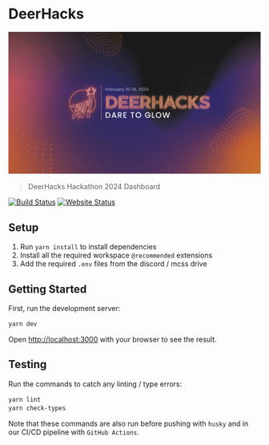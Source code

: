 # DeerHacks

[![DeerHacks Banner](public/backgrounds/banner.jpg)](https://deerhacks.ca)

> DeerHacks Hackathon 2024 Dashboard

[![Build Status](https://api.netlify.com/api/v1/badges/e85686f6-63b4-4028-94f2-c27d34c488d7/deploy-status)](https://app.netlify.com/sites/deerhacks/deploys)
[![Website Status](https://img.shields.io/website?down_color=red&down_message=offline&up_color=green&up_message=online&url=https%3A%2F%2Fdeerhacks.ca)](https://deerhacks.ca)

## Setup

1. Run `yarn install` to install dependencies
2. Install all the required workspace `@recommended` extensions
3. Add the required `.env` files from the discord / mcss drive

## Getting Started

First, run the development server:

```bash
yarn dev
```

Open [http://localhost:3000](http://localhost:3000) with your browser to see the result.

## Testing

Run the commands to catch any linting / type errors:

```bash
yarn lint
yarn check-types
```

Note that these commands are also run before pushing with `husky` and in our CI/CD pipeline with `GitHub Actions`.
